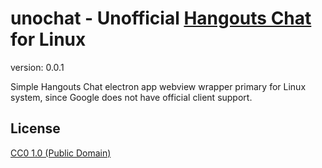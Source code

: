# unochat - Unofficial [Hangouts Chat](https://gsuite.google.com/products/chat/) for Linux

version: 0.0.1

Simple Hangouts Chat electron app webview wrapper primary for Linux system, since Google does not have official client support.

## License

[CC0 1.0 (Public Domain)](LICENSE.md)

